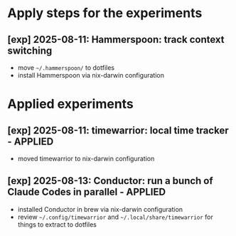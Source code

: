 # Apply steps for the experiments

## [exp] 2025-08-11: Hammerspoon: track context switching
- move `~/.hammerspoon/` to dotfiles
- install Hammerspoon via nix-darwin configuration

# Applied experiments

## [exp] 2025-08-11: timewarrior: local time tracker - APPLIED
- moved timewarrior to nix-darwin configuration

## [exp] 2025-08-13: Conductor: run a bunch of Claude Codes in parallel - APPLIED
- installed Conductor in brew via nix-darwin configuration
- review `~/.config/timewarrior` and `~/.local/share/timewarrior` for things to extract to dotfiles

